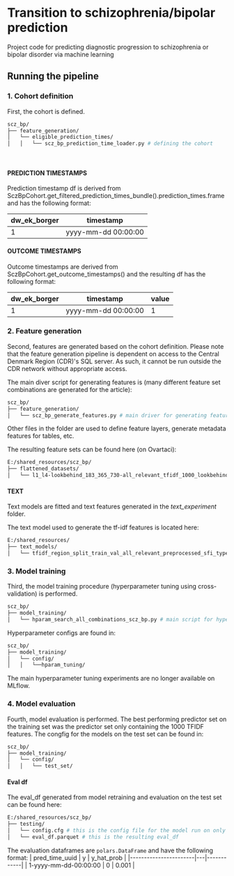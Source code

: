 # Transition to schizophrenia/bipolar prediction
Project code for predicting diagnostic progression to schizophrenia or bipolar disorder via machine learning

## Running the pipeline

### 1. Cohort definition
First, the cohort is defined. 
```bash
scz_bp/  
├── feature_generation/ 
│   └── eligible_prediction_times/
│   │   └── scz_bp_prediction_time_loader.py # defining the cohort
```

<br />


#### PREDICTION TIMESTAMPS
Prediction timestamp df is derived from SczBpCohort.get_filtered_prediction_times_bundle().prediction_times.frame and has the following format:

| dw_ek_borger | timestamp           |
|--------------|---------------------|
| 1            | yyyy-mm-dd 00:00:00 |


#### OUTCOME TIMESTAMPS
Outcome timestamps are derived from SczBpCohort.get_outcome_timestamps() and the resulting df has the following format:

| dw_ek_borger | timestamp       | value        |
|--------------|---------------------|---------------------|
| 1            | yyyy-mm-dd 00:00:00 | 1|


### 2. Feature generation
Second, features are generated based on the cohort definition. Please note that the feature generation pipeline is dependent on access to the Central Denmark Region (CDR)'s SQL server. As such, it cannot be run outside the CDR network without appropriate access.

The main diver script for generating features is (many different feature set combinations are generated for the article):
```bash
scz_bp/  
├── feature_generation/ 
│   └── scz_bp_generate_features.py # main driver for generating feature set
```

Other files in the folder are used to define feature layers, generate metadata features for tables, etc. 

The resulting feature sets can be found here (on Ovartaci): 
```bash
E:/shared_resources/scz_bp/  
├── flattened_datasets/ 
│   └── l1_l4-lookbehind_183_365_730-all_relevant_tfidf_1000_lookbehind_730.parquet
```

#### TEXT
Text models are fitted and text features generated in the *text_experiment* folder.

The text model used to generate the tf-idf features is located here:
```bash
E:/shared_resources/
├── text_models/ 
│   └── tfidf_region_split_train_val_all_relevant_preprocessed_sfi_type__ngram_range_12_max_df_09_min_df_2_max_features_1000.pkl
```

### 3. Model training
Third, the model training procedure (hyperparameter tuning using cross-validation) is performed.

```bash
scz_bp/ 
├── model_training/
│   └── hparam_search_all_combinations_scz_bp.py # main script for hyperparameter tuning all model experiments
```

Hyperparameter configs are found in:

```bash
scz_bp/ 
├── model_training/
│   └── config/
│   │   └──hparam_tuning/
```

The main hyperparameter tuning experiments are no longer available on MLflow.

### 4. Model evaluation
Fourth, model evaluation is performed. The best performing predictor set on the training set was the predictor set only containing the 1000 TFIDF features. The congfig for the models on the test set can be found in:

```bash
scz_bp/
├── model_training/
│   └── config/
│   │   └── test_set/
```

#### Eval df

The eval_df generated from model retraining and evaluation on the test set can be found here:

```bash
E:/shared_resources/scz_bp/
├── testing/
│   └── config.cfg # this is the config file for the model run on only TFIDF predictors on the tests set
│   └── eval_df.parquet # this is the resulting eval_df
```

The evaluation dataframes are `polars.DataFrame` and have the following format:
| pred_time_uuid        | y | y_hat_prob |
|-----------------------|---|------------|
| 1-yyyy-mm-dd-00:00:00 | 0 | 0.001      |
